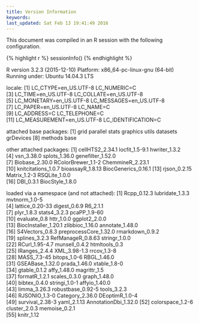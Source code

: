```yaml
---
title: Version Information
keywords: 
last_updated: Sat Feb 13 19:41:49 2016
---
```


This document was compiled in an R session with the following 
configuration.


{% highlight r %}
 sessionInfo()
{% endhighlight %}

R version 3.2.3 (2015-12-10)
Platform: x86_64-pc-linux-gnu (64-bit)
Running under: Ubuntu 14.04.3 LTS

locale:
 [1] LC_CTYPE=en_US.UTF-8       LC_NUMERIC=C              
 [3] LC_TIME=en_US.UTF-8        LC_COLLATE=en_US.UTF-8    
 [5] LC_MONETARY=en_US.UTF-8    LC_MESSAGES=en_US.UTF-8   
 [7] LC_PAPER=en_US.UTF-8       LC_NAME=C                 
 [9] LC_ADDRESS=C               LC_TELEPHONE=C            
[11] LC_MEASUREMENT=en_US.UTF-8 LC_IDENTIFICATION=C       

attached base packages:
[1] grid      parallel  stats     graphics  utils     datasets  grDevices
[8] methods   base     

other attached packages:
 [1] cellHTS2_2.34.1     locfit_1.5-9.1      hwriter_1.3.2      
 [4] vsn_3.38.0          splots_1.36.0       genefilter_1.52.0  
 [7] Biobase_2.30.0      RColorBrewer_1.1-2  ChemmineR_2.23.1   
[10] knitcitations_1.0.7 bioassayR_1.8.13    BiocGenerics_0.16.1
[13] rjson_0.2.15        Matrix_1.2-3        RSQLite_1.0.0      
[16] DBI_0.3.1           BiocStyle_1.8.0    

loaded via a namespace (and not attached):
 [1] Rcpp_0.12.3           lubridate_1.3.3       mvtnorm_1.0-5        
 [4] lattice_0.20-33       digest_0.6.9          R6_2.1.1             
 [7] plyr_1.8.3            stats4_3.2.3          pcaPP_1.9-60         
[10] evaluate_0.8          httr_1.0.0            ggplot2_2.0.0        
[13] BiocInstaller_1.20.1  zlibbioc_1.16.0       annotate_1.48.0      
[16] S4Vectors_0.8.3       preprocessCore_1.32.0 rmarkdown_0.9.2      
[19] splines_3.2.3         RefManageR_0.8.63     stringr_1.0.0        
[22] RCurl_1.95-4.7        munsell_0.4.2         htmltools_0.3        
[25] IRanges_2.4.4         XML_3.98-1.3          rrcov_1.3-8          
[28] MASS_7.3-45           bitops_1.0-6          RBGL_1.46.0          
[31] GSEABase_1.32.0       prada_1.46.0          xtable_1.8-0         
[34] gtable_0.1.2          affy_1.48.0           magrittr_1.5         
[37] formatR_1.2.1         scales_0.3.0          graph_1.48.0         
[40] bibtex_0.4.0          stringi_1.0-1         affyio_1.40.0        
[43] limma_3.26.3          robustbase_0.92-5     tools_3.2.3          
[46] RJSONIO_1.3-0         Category_2.36.0       DEoptimR_1.0-4       
[49] survival_2.38-3       yaml_2.1.13           AnnotationDbi_1.32.0 
[52] colorspace_1.2-6      cluster_2.0.3         memoise_0.2.1        
[55] knitr_1.12           


